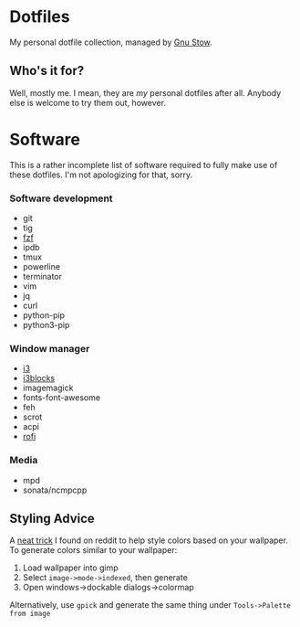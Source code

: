 # Dotfiles
My personal dotfile collection, managed by [Gnu
Stow](https://www.gnu.org/software/stow/).

## Who's it for?
Well, mostly me. I mean, they are *my* personal dotfiles after all. Anybody
else is welcome to try them out, however.

# Software
This is a rather incomplete list of software required to fully make use of
these dotfiles. I'm not apologizing for that, sorry.

### Software development
* git
* tig
* [fzf](https://github.com/junegunn/fzf)
* ipdb
* tmux
* powerline
* terminator
* vim
* jq
* curl
* python-pip
* python3-pip

### Window manager
* [i3](https://i3wm.org)
* [i3blocks](https://github.com/vivien/i3blocks)
* imagemagick
* fonts-font-awesome
* feh
* scrot
* acpi
* [rofi](https://davedavenport.github.io/rofi/)

### Media
* mpd
* sonata/ncmpcpp

## Styling Advice
A [neat
trick](https://www.reddit.com/r/unixporn/comments/5dq79a/how_to_create_a_pallet_from_your_wallpaper/)
I found on reddit to help style colors based on your wallpaper. To generate
colors similar to your wallpaper:

1. Load wallpaper into gimp
1. Select `image->mode->indexed`, then generate
1. Open windows->dockable dialogs->colormap

Alternatively, use `gpick` and generate the same thing under
`Tools->Palette from image`
